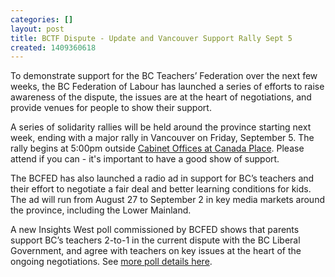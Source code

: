 ```yaml
---
categories: []
layout: post
title: BCTF Dispute - Update and Vancouver Support Rally Sept 5
created: 1409360618
---
```

<p>To demonstrate support for the BC Teachers&rsquo; Federation over the next few weeks, the BC Federation of Labour has launched a series of efforts to raise awareness of the dispute, the issues are at the heart of negotiations, and provide venues for people to show their support.</p>
<p>A series of solidarity rallies will be held around the province starting next week, ending with a major rally in Vancouver on Friday, September 5. The rally begins at 5:00pm outside <a href="http://www.canadaplace.ca/At_Canada_Place/Getting_Here" onclick="window.open(this.href, 'map', 'resizable=yes,status=yes,location=yes,toolbar=yes,menubar=yes,fullscreen=yes,scrollbars=yes,dependent=no,width=500,left=400,height=450,top=200'); return false;">Cabinet Offices at Canada Place</a>. Please attend if you can - it&#39;s important to have a good show of support.</p>
<p>The BCFED has also launched a radio ad in support for BC&rsquo;s teachers and their effort to negotiate a fair deal and better learning conditions for kids. The ad will run from August 27 to September 2 in key media markets around the province, including the Lower Mainland.</p>
<p>A new Insights West poll commissioned by BCFED shows that parents support BC&rsquo;s teachers 2-to-1 in the current dispute with the BC Liberal Government, and agree with teachers on key issues at the heart of the ongoing negotiations. See <a href="http://bcfed.ca/new-poll-shows-support-for-teachers-still-strong-especially-among-parents/" target="_blank">more poll details here</a>.</p>
